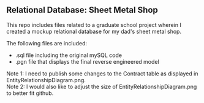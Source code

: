 ## Relational Database: Sheet Metal Shop

This repo includes files related to a graduate school project wherein I created a mockup relational database for my dad's sheet metal shop. 

The following files are included:
- .sql file including the original mySQL code
- .pgn file that displays the final reverse engineered model

<div>
     Note 1: I need to publish some changes to the Contract table as displayed in EntityRelationshipDiagram.png.
</br>Note 2: I would also like to adjust the size of EntityRelationshipDiagram.png to better fit github. 
